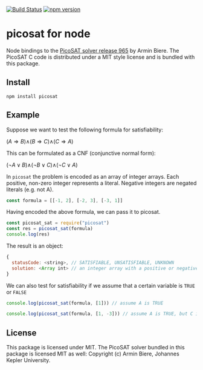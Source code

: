 [![Build Status](https://travis-ci.org/dirkschumacher/nodepicosat.svg?branch=master)](https://travis-ci.org/dirkschumacher/nodepicosat)
[![npm version](https://img.shields.io/npm/v/picosat.svg)](https://www.npmjs.com/package/picosat)

# picosat for node

Node bindings to the [PicoSAT solver release 965](http://fmv.jku.at/picosat/) by Armin Biere. The PicoSAT C code is distributed under a MIT style license and is bundled with this package.

## Install

```
npm install picosat
```

## Example


Suppose we want to test the following formula for satisfiability:

(*A* ⇒ *B*)∧(*B* ⇒ *C*)∧(*C* ⇒ *A*)

This can be formulated as a CNF (conjunctive normal form):

(¬*A* ∨ *B*)∧(¬*B* ∨ *C*)∧(¬*C* ∨ *A*)

In `picosat` the problem is encoded as an array of integer arrays. Each positive, non-zero integer represents a literal. Negative integers are negated literals (e.g. not A).

```js
const formula = [[-1, 2], [-2, 3], [-3, 1]]
```
Having encoded the above formula, we can pass it to picosat.

```js
const picosat_sat = require("picosat")
const res = picosat_sat(formula)
console.log(res)
```

The result is an object:

```js
{
  statusCode: <string>, // SATISFIABLE, UNSATISFIABLE, UNKNOWN
  solution: <Array int> // an integer array with a positive or negative value for each variable. Negative values means false, positive true.
}
```

We can also test for satisfiability if we assume that a certain variable is `TRUE` or `FALSE`

```js
console.log(picosat_sat(formula, [1])) // assume A is TRUE
```

```js
console.log(picosat_sat(formula, [1, -3])) // assume A is TRUE, but C is FALSE
```

## License

This package is licensed under MIT. The PicoSAT solver bundled in this package is licensed MIT as well: Copyright (c) Armin Biere, Johannes Kepler University.

